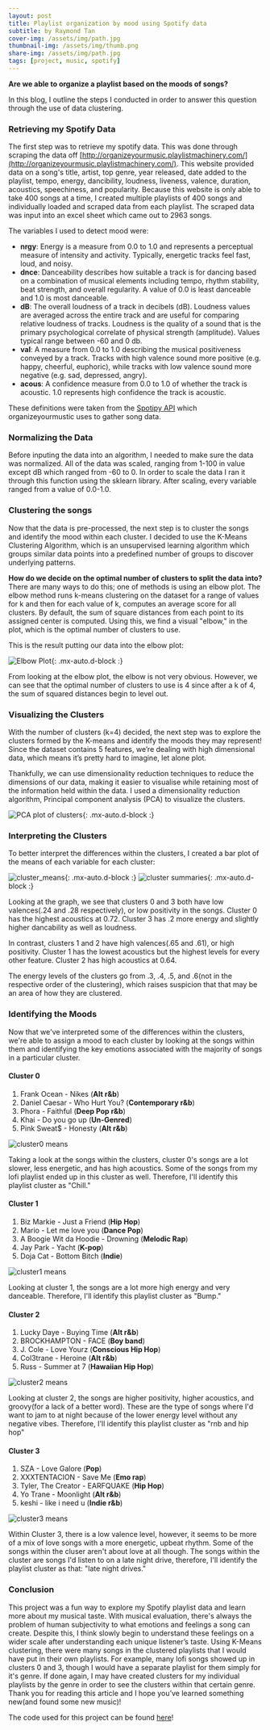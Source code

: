 ```yaml
---
layout: post
title: Playlist organization by mood using Spotify data
subtitle: by Raymond Tan
cover-img: /assets/img/path.jpg
thumbnail-img: /assets/img/thumb.png
share-img: /assets/img/path.jpg
tags: [project, music, spotify]
---
```


**Are we able to organize a playlist based on the moods of songs?**

In this blog, I outline the steps I conducted in order to answer this question through the use of data clustering.

### Retrieving my Spotify Data
The first step was to retrieve my spotify data. This was done through scraping the data off [http://organizeyourmusic.playlistmachinery.com/](http://organizeyourmusic.playlistmachinery.com/). This website provided data on a song's title, artist, top genre, year released, date added to the playlist, tempo,	energy,	dancibility, loudness, liveness, valence,	duration,	acoustics, speechiness,	and popularity. Because this website is only able to take 400 songs at a time, I created multiple playlists of 400 songs and individually loaded and scraped data from each playlist. The scraped data was input into an excel sheet which came out to 2963 songs.

The variables I used to detect mood were:

*   **nrgy**: Energy is a measure from 0.0 to 1.0 and represents a perceptual measure of intensity and activity. Typically, energetic tracks feel fast, loud, and noisy.
*   **dnce**: Danceability describes how suitable a track is for dancing based on a combination of musical elements including tempo, rhythm stability, beat strength, and overall regularity. A value of 0.0 is least danceable and 1.0 is most danceable.
*   **dB**: The overall loudness of a track in decibels (dB). Loudness values are averaged across the entire track and are useful for comparing relative loudness of tracks. Loudness is the quality of a sound that is the primary psychological correlate of physical strength (amplitude). Values typical range between -60 and 0 db.
*   **val**: A measure from 0.0 to 1.0 describing the musical positiveness conveyed by a track. Tracks with high valence sound more positive (e.g. happy, cheerful, euphoric), while tracks with low valence sound more negative (e.g. sad, depressed, angry).
*   **acous**:  A confidence measure from 0.0 to 1.0 of whether the track is acoustic. 1.0 represents high confidence the track is acoustic.

These definitions were taken from the [Spotipy API](https://developer.spotify.com/documentation/web-api/reference/tracks/get-audio-features/) which organizeyourmustic uses to gather song data.

### Normalizing the Data
Before inputing the data into an algorithm, I needed to make sure the data was normalized. All of the data was scaled, ranging from 1-100 in value except dB which ranged from -60 to 0. In order to scale the data I ran it through this function using the sklearn library. After scaling, every variable ranged from a value of 0.0-1.0.

### Clustering the songs
Now that the data is pre-processed, the next step is to cluster the songs and identify the mood within each cluster. I decided to use the K-Means Clustering Algorithm, which is an unsupervised learning algorithm which groups similar data points into a predefined number of groups to discover underlying patterns.

**How do we decide on the optimal number of clusters to split the data into?**
There are many ways to do this; one of methods is using an elbow plot. The elbow method runs k-means clustering on the dataset for a range of values for k and then for each value of k, computes an average score for all clusters. By default, the sum of square distances from each point to its assigned center is computed. Using this, we find a visual "elbow," in the plot, which is the optimal number of clusters to use.

This is the result putting our data into the elbow plot:

![Elbow Plot](/assets/img/elbowplot.JPG){: .mx-auto.d-block :}

From looking at the elbow plot, the elbow is not very obvious. However, we can see that the optimal number of clusters to use is 4 since after a k of 4, the sum of squared distances begin to level out.

### Visualizing the Clusters
With the number of clusters (k=4) decided, the next step was to explore the clusters formed by the K-means and identify the moods they may represent!
Since the dataset contains 5 features, we’re dealing with high dimensional data, which means it’s pretty hard to imagine, let alone plot.

Thankfully, we can use dimensionality reduction techniques to reduce the dimensions of our data, making it easier to visualise while retaining most of the information held within the data. I used a dimensionality reduction algorithm, Principal component analysis (PCA) to visualize the clusters.

![PCA plot of clusters](/assets/img/clusters.JPG){: .mx-auto.d-block :}

### Interpreting the Clusters
To better interpret the differences within the clusters, I created a bar plot of the means of each variable for each cluster:

![cluster_means](/assets/img/cluster_means2.png){: .mx-auto.d-block :}
![cluster summaries](/assets/img/cluster_summaries.JPG){: .mx-auto.d-block :}

Looking at the graph, we see that clusters 0 and 3 both have low valences(.24 and .28 respectively), or low positivity in the songs. Cluster 0 has the highest acoustics at 0.72. Cluster 3 has .2 more energy and slightly higher dancability as well as loudness.

In contrast, clusters 1 and 2 have high valences(.65 and .61), or high positivity. Cluster 1 has the lowest acoustics but the highest levels for every other feature. Cluster 2 has high acoustics at 0.64.

The energy levels of the clusters go from .3, .4, .5, and .6(not in the respective order of the clustering), which raises suspicion that that may be an area of how they are clustered.

### Identifying the Moods
Now that we've interpreted some of the differences within the clusters, we're able to assign a mood to each cluster by looking at the songs within them and identifying the key emotions associated with the majority of songs in a particular cluster.

#### Cluster 0
1. Frank Ocean - Nikes (**Alt r&b**)
2. Daniel Caesar - Who Hurt You? (**Contemporary r&b**)
3. Phora - Faithful (**Deep Pop r&b**)
4. Khai - Do you go up (**Un-Genred**)
5. Pink Sweat$ - Honesty (**Alt r&b**)

![cluster0 means](/assets/img/cluster0_means.JPG)

Taking a look at the songs within the clusters, cluster 0's songs are a lot slower, less energetic, and has high acoustics. Some of the songs from my lofi playlist ended up in this cluster as well. Therefore, I'll identify this playlist cluster as "Chill."

#### Cluster 1
1. Biz Markie - Just a Friend (**Hip Hop**)
2. Mario - Let me love you (**Dance Pop**)
3. A Boogie Wit da Hoodie - Drowning (**Melodic Rap**)
4. Jay Park - Yacht (**K-pop**)
5. Doja Cat - Bottom Bitch (**Indie**)

![cluster1 means](/assets/img/cluster1_means.JPG)

Looking at cluster 1, the songs are a lot more high energy and very danceable. Therefore, I'll identify this playlist cluster as "Bump."

#### Cluster 2
1. Lucky Daye - Buying Time (**Alt r&b**)
2. BROCKHAMPTON - FACE (**Boy band**)
3. J. Cole - Love Yourz (**Conscious Hip Hop**)
4. Col3trane - Heroine (**Alt r&b**)
5. Russ - Summer at 7 (**Hawaiian Hip Hop**)

![cluster2 means](/assets/img/cluster2_means.JPG)

Looking at cluster 2, the songs are higher positivity, higher acoustics, and groovy(for a lack of a better word). These are the type of songs where I'd want to jam to at night because of the lower energy level without any negative vibes. Therefore, I'll identify this playlist cluster as "rnb and hip hop"

#### Cluster 3
1. SZA - Love Galore (**Pop**)
2. XXXTENTACION - Save Me (**Emo rap**)
3. Tyler, The Creator - EARFQUAKE (**Hip Hop**)
4. Yo Trane - Moonlight (**Alt r&b**)
5. keshi - like i need u (**Indie r&b**)

![cluster3 means](/assets/img/cluster3_means.JPG)

Within Cluster 3, there is a low valence level, however, it seems to be more of a mix of love songs with a more energetic, upbeat rhythm. Some of the songs within the cluser aren't about love at all though. The songs within the cluster are songs I'd listen to on a late night drive, therefore, I'll identify the playlist cluster as that: "late night drives."

### Conclusion
This project was a fun way to explore my Spotify playlist data and learn more about my musical taste. With musical evaluation, there's always the problem of human subjectivity to what emotions and feelings a song can create. Despite this, I think slowly begin to understand these feelings on a wider scale after understanding each unique listener’s taste. Using K-Means clustering, there were many songs in the clustered playlists that I would have put in their own playlists. For example, many lofi songs showed up in clusters 0 and 3, though I would have a separate playlist for them simply for it's genre. If done again, I may have created clusters for my individual playlists by the genre in order to see the clusters within that certain genre. Thank you for reading this article and I hope you’ve learned something new(and found some new music)!

The code used for this project can be found [here](https://github.com/raymond98tan/raymond98tan.github.io/blob/master/Raymond_Tan_Build_Project_1.ipynb)!
